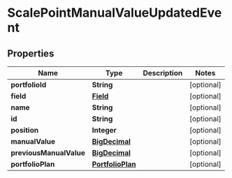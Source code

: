 
# ScalePointManualValueUpdatedEvent

## Properties
Name | Type | Description | Notes
------------ | ------------- | ------------- | -------------
**portfolioId** | **String** |  |  [optional]
**field** | [**Field**](Field.md) |  |  [optional]
**name** | **String** |  |  [optional]
**id** | **String** |  |  [optional]
**position** | **Integer** |  |  [optional]
**manualValue** | [**BigDecimal**](BigDecimal.md) |  |  [optional]
**previousManualValue** | [**BigDecimal**](BigDecimal.md) |  |  [optional]
**portfolioPlan** | [**PortfolioPlan**](PortfolioPlan.md) |  |  [optional]



